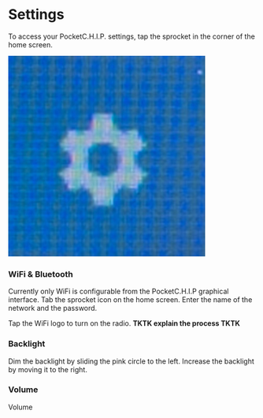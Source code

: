 # Settings


To access your PocketC.H.I.P. settings, tap the sprocket in the corner of the home screen.

![PocketC.H.I.P. Settings](images/settings.jpg)

### WiFi & Bluetooth

Currently only WiFi is configurable from the PocketC.H.I.P graphical interface. Tab the sprocket icon on the home screen. Enter the name of the network and the password.

Tap the WiFi logo to turn on the radio. **TKTK explain the process TKTK**

### Backlight

Dim the backlight by sliding the pink circle to the left. Increase the backlight by moving it to the right.

### Volume

Volume 

